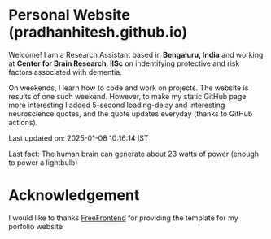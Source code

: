 # Personal Website (pradhanhitesh.github.io)
Welcome! I am a Research Assistant based in <b>Bengaluru, India</b> and working at <b>Center for Brain Research, IISc</b> on indentifying protective and risk factors associated with dementia.

On weekends, I learn how to code and work on projects. The website is results of one such weekend. However, to make my static GitHub page more interesting I added 5-second loading-delay and interesting neuroscience quotes, and the quote updates everyday (thanks to GitHub actions).

Last updated on: 2025-01-08 10:16:14 IST

Last fact: The human brain can generate about 23 watts of power (enough to power a lightbulb)

# Acknowledgement
I would like to thanks <a href="https://freefrontend.com/">FreeFrontend</a> for providing the template for my porfolio website 